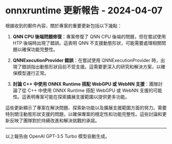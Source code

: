 # onnxruntime 更新報告 - 2024-04-07

根據收到的郵件內容，關於專案的重要更新包括以下幾點：



1. **QNN CPU 後端問題修復**：專案修復了 QNN CPU 後端的問題，但在嘗試使用 HTP 後端時出現了錯誤。這表明 QNN 不支援動態形狀，可能需要處理相關問題以確保功能完整性。



2. **QNNExecutionProvider 錯誤**：在嘗試使用 QNNExecutionProvider 時，出現了錯誤指出動態形狀目前不受支援。這需要更深入的研究和解決方案，以確保模型運行正常。



3. **討論 C++ 中使用 ONNX Runtime 搭配 WebGPU 或 WebNN 支援**：團隊討論了從 C++ 中使用 ONNX Runtime 搭配 WebGPU 或 WebNN 支援的可能性。這表明專案可能在探索擴展支援範圍以提供更多功能。



這些更新顯示了專案在解決問題、探索新功能以及擴展支援範圍方面的努力。需要特別關注動態形狀支援的問題，以確保專案的穩定性和功能完整性。這些討論和更新反映了團隊對於持續改進和解決挑戰的承諾。



---



以上報告由 OpenAI GPT-3.5 Turbo 模型自動生成。